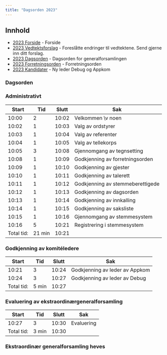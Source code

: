 ```yaml
---
title: "Dagsorden 2023"
---
```


## Innhold
* [2023 Forside](/wiki/online/generalforsamlingen/ekstrav23)   - Forside
* [2023 Vedtektsforslag](/wiki/online/generalforsamlingen/ekstrav23/vedtekstforslag) - Foreslåtte endringer til vedtektene. Send gjerne inn ditt forslag.
* [2023 Dagsorden](/wiki/online/generalforsamlingen/ekstrav23/dagsorden-23) - Dagsorden for generalforsamlingen
* [2023 Forretningsorden](/wiki/online/generalforsamlingen/ekstrav23/forretningsorden-2023) - Forretningsorden
* [2023 Kandidater](/wiki/online/generalforsamlingen/ekstrav23/valg) - Ny leder Debug og Appkom 

### Dagsorden 

### Administrativt
| Start  | Tid | Slutt | Sak                                     |
|--------|-----|-------|-----------------------------------------|
| 10:00  | 2   | 10:02 | Velkommen \v noen                              |
| 10:02  | 1   | 10:03 | Valg av ordstyrer                       |
| 10:03  | 1   | 10:04 | Valg av referenter                      |
| 10:04  | 1   | 10:05 | Valg av tellekorps                      |
| 10:05  | 3   | 10:08 | Gjennomgang av tegnsetting              |
| 10:08  | 1   | 10:09 | Godkjenning av forretningsorden         |
| 10:09  | 1   | 10:10 | Godkjenning av gjester                  |
| 10:10  | 1   | 10:11 | Godkjenning av talerett                 |
| 10:11  | 1   | 10:12 | Godkjenning av stemmeberettigede        |
| 10:12  | 1   | 10:13 | Godkjenning av dagsorden                |
| 10:13  | 1   | 10:14 | Godkjenning av innkalling               |
| 10:14  | 1   | 10:15 | Godkjenning av saksliste                |
| 10:15  | 1   | 10:16 | Gjennomgang av stemmesystem             |
| 10:16  | 5   | 10:21 | Registrering i stemmesystem             |
| Total tid: | 21 min | 10:21 |


### Godkjenning av komitéledere
| Start | Tid | Slutt | Sak |
|---|---|---|---|
| 10:21 | 3 | 10:24 | Godkjenning av leder av Appkom |
| 10:24 | 3 | 10:27 | Godkjenning av leder av Debug |
| Total tid: | 5 min | 10:27 |

### Evaluering av ekstraordinærgeneralforsamling
| Start | Tid | Slutt | Sak |
|---|---|---|---|
| 10:27 | 3 | 10:30 | Evaluering |
| Total tid: | 3 min | 10:30 |

### Ekstraordinær generalforsamling heves